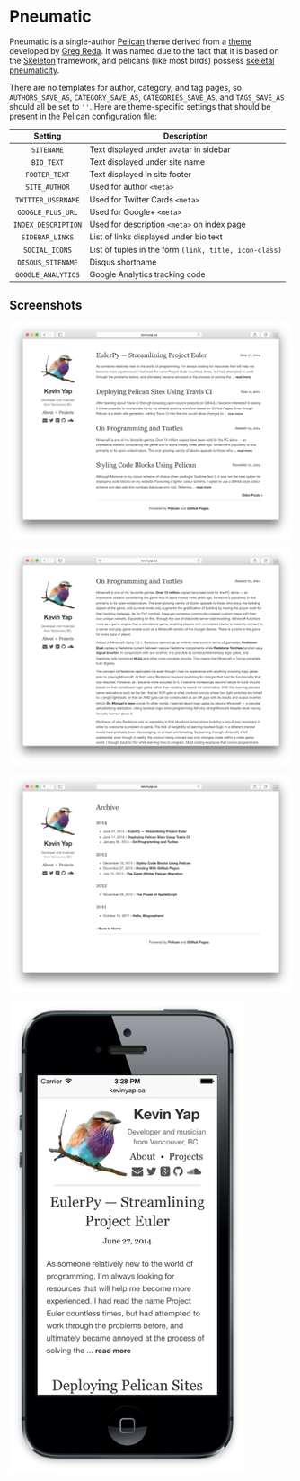 # Pneumatic

Pneumatic is a single-author [Pelican](http://getpelican.com) theme derived from a [theme](https://github.com/gjreda/gregreda.com/tree/master/theme/simply) developed by [Greg Reda](http://www.gregreda.com). It was named due to the fact that it is based on the [Skeleton](http://www.getskeleton.com) framework, and pelicans (like most birds) possess [skeletal pneumaticity](http://en.wikipedia.org/wiki/Skeletal_pneumaticity).

There are no templates for author, category, and tag pages, so `AUTHORS_SAVE_AS`, `CATEGORY_SAVE_AS`, `CATEGORIES_SAVE_AS`, and `TAGS_SAVE_AS` should all be set to `''`. Here are theme-specific settings that should be present in the Pelican configuration file:

|  Setting            | Description                                            |
|:-------------------:|--------------------------------------------------------|
| `SITENAME`          | Text displayed under avatar in sidebar                 |
| `BIO_TEXT`          | Text displayed under site name                         |
| `FOOTER_TEXT`       | Text displayed in site footer                          |
| `SITE_AUTHOR`       | Used for author `<meta>`                               |
| `TWITTER_USERNAME`  | Used for Twitter Cards `<meta>`                        |
| `GOOGLE_PLUS_URL`   | Used for Google+ `<meta>`                              |
| `INDEX_DESCRIPTION` | Used for description `<meta>` on index page            |
| `SIDEBAR_LINKS`     | List of links displayed under bio text                 |
| `SOCIAL_ICONS`      | List of tuples in the form `(link, title, icon-class)` |
| `DISQUS_SITENAME`   | Disqus shortname                                       |
| `GOOGLE_ANALYTICS`  | Google Analytics tracking code                         |


## Screenshots

![Index Page](screenshots/index.png?raw=true)

![Article](screenshots/article.png?raw=true)

![Archive](screenshots/archive.png?raw=true)

<img src="screenshots/mobile.png?raw=true" alt="Mobile" width=420>

